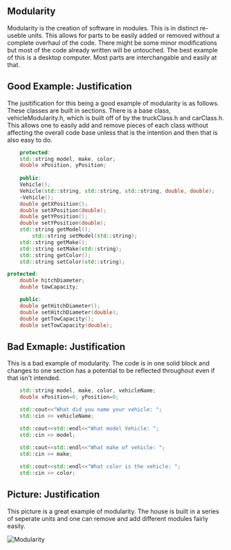 Modularity
----------
Modularity is the creation of software in modules. This is in distinct re-useble units. This allows for parts to be easily added or removed without a complete overhaul of the code. There might be some minor modifications but most of the code already written will be untouched. The best example of this is a desktop computer. Most parts are interchangable and easily at that. 

Good Example: Justification
---------------------------
The jusitification for this being a good example of modularity is as follows. These classes are built in sections. There is a base class, vehicleModularity.h, which is built off of by the truckClass.h and carClass.h. This allows one to easily add and remove pieces of each class without affecting the overall code base unless that is the intention and then that is also easy to do. 
```c++
	protected:
	std::string model, make, color; 
	double xPosition, yPosition; 
	
	public:
	Vehicle();
	Vehicle(std::string, std::string, std::string, double, double);
	~Vehicle();	
	double getXPosition();
	double setXPosition(double);	
	double getYPosition();
	double setYPosition(double);
	std::string getModel();
    	std::string setModel(std::string);
	std::string getMake();
	std::string setMake(std::string);
	std::string getColor();
	std::string setColor(std::string);	

```
```c++ 
protected:
	double hitchDiameter;
	double towCapacity; 

	public:
	double getHitchDiameter();
	double setHitchDiameter(double);
	double getTowCapacity();
	double setTowCapacity(double);

```
Bad Exmaple: Justification
--------------------------
This is a bad example of modularity. The code is in one solid block and changes to one section has a potential to be reflected throughout even if that isn't intended. 
```c++ 
	std::string model, make, color, vehicleName; 
	double xPosition=0, yPosition=0; 

	std::cout<<"What did you name your vehicle: ";
	std::cin >> vehicleName;

	std::cout<<std::endl<<"What model Vehicle: ";
	std::cin >> model; 
	
	std::cout<<std::endl<<"What make of vehicle: ";
	std::cin >> make; 

	std::cout<<std::endl<<"What color is the vehicle: ";
	std::cin >> color;

```
Picture: Justification
----------------------
This picture is a great example of modularity. The house is built in a series of seperate units and one can remove and add different modules fairly easily. 

![Modularity](/Picture/modularity.jpg)
